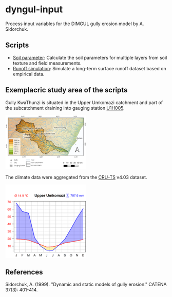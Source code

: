 # dyngul-input
 Process input variables for the DIMGUL gully erosion model by A. Sidorchuk.

## Scripts

- [Soil parameter](https://www.sommergeo.com/dimgul-input/docs/soil_parameter_preparation.html): Calculate the soil parameters for multiple layers from soil texture and field measurements.
- [Runoff simulation](https://www.sommergeo.com/dimgul-input/docs/runoff_endless_experiment.html): Simulate a long-term surface runoff dataset based on empirical data.

## Exemplacric study area of the scripts
Gully KwaThunzi is situated in the Upper Umkomazi catchment and part of the subcatchment draining into gauging station [U1H005](http://www.dwa.gov.za/hydrology/Verified/HyImage.aspx?Station=U1H005).

<img src="./docs/img/umkomazi_catchment.png" alt="Umkomazi catchment with Gully KwaThunzi" height="50%" width="50%">

The climate data were aggregated from the [CRU-TS](http://www.cru.uea.ac.uk/data) v4.03 dataset.

<img src="./docs/img/kt_walter-lieth.png" alt="Climate Diagram of Gully KwaThunzi (Umkomazi catchment) from CRU-TS" height="50%" width="50%">


## References
Sidorchuk, A. (1999). "Dynamic and static models of gully erosion." CATENA 37(3): 401-414.
